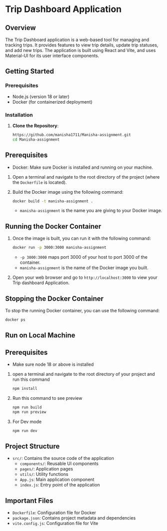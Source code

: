 # Trip Dashboard Application

## Overview

The Trip Dashboard application is a web-based tool for managing and tracking trips. It provides features to view trip details, update trip statuses, and add new trips. The application is built using React and Vite, and uses Material-UI for its user interface components.


## Getting Started

### Prerequisites

- Node.js (version 18 or later)
- Docker (for containerized deployment)

### Installation

1. **Clone the Repository**:

   ```bash
   https://github.com/manisha1711/Manisha-assignment.git
   cd Manisha-assignment


## Prerequisites
- Docker: Make sure Docker is installed and running on your machine. 

1. Open a terminal and navigate to the root directory of the project (where the `Dockerfile` is located).

2. Build the Docker image using the following command:

    ```bash
    docker build -t manisha-assignment .
    ```

    - `manisha-assignment` is the name you are giving to your Docker image.

## Running the Docker Container

1. Once the image is built, you can run it with the following command:

    ```bash
    docker run -p 3000:3000 manisha-assignment
    ```

    - `-p 3000:3000` maps port 3000 of your host to port 3000 of the container.
    - `manisha-assignment` is the name of the Docker image you built.

2. Open your web browser and go to `http://localhost:3000` to view your Trip dashboard Application.

## Stopping the Docker Container

To stop the running Docker container, you can use the following command:

```bash
docker ps
```

## Run on Local Machine
## Prerequisites
- Make sure node 18 or above is installed

1. open a terminal and navigate to the root directory of your project and run this command
    ```bash
    npm install
    ```
2. Run this command to see preview
    ```bash
    npm run build
    npm run preview
    ```
3. For Dev mode 
    ```bash
    npm run dev
    ```


## Project Structure

- `src/`: Contains the source code of the application
  - `components/`: Reusable UI components
  - `pages/`: Application pages
  - `utils/`: Utility functions
  - `App.js`: Main application component
  - `index.js`: Entry point of the application

## Important Files

- `Dockerfile`: Configuration file for Docker
- `package.json`: Contains project metadata and dependencies
- `vite.config.js`: Configuration file for Vite
